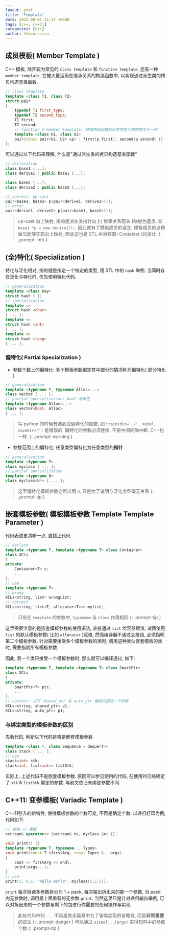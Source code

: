 ```yaml
---
layout: post
title: 'Template'
date: 2022-08-01 21:14 +0800
tags: [c++, c++11]
categories: [C++]
author: Jebearssica
---
```


## 成员模板( Member Template )

C++ 模板, 除开较为常见的 `class template` 和 `function template`, 还有一种 `member template`. 它被大量运用在继承关系的构造函数中, 以实现通过派生类的拷贝构造基类函数.

```c++
// class template
template <class T1, class T2>
struct pair
{
    typedef T1 first_type;
    typedef T2 second_type;
    T1 first;
    T2 second;
    // function & member template: 特指构造函数的形参类型与类的类型不一样
    template <class U1, class U2>
    pair(const pair<U1, U2> &p) : first(p.first), second(p.second) {}
};
```

可以通过以下代码来理解, 什么是"通过派生类的拷贝构造基类函数"

```c++
// declaration
class base1 {...};
class derive1 : public base1 {...};

class base2 {...};
class derive2 : public base2 {...};

// correct: up-cast
pair<base1, base2> p(pair<derive1, derive2>());
// error
pair<derive1, derive2> p(pair<base1, base2>());
```

> up-cast 向上映射, 指的是派生类指针向上( 继承关系箭头 )映射为基类. 如 `base1 *p = new derive1();`. 因此就有了模板成员的诞生, 模板成员的这种做法能够实现向上映射, 因此这也是 STL 中对容器( Container )的设计.
{: .prompt-info }

## (全)特化( Specialization )

特化与泛化相对, 指的就是指定一个特定的类型, 用 STL 中的 `hash` 举例. 当同时存在泛化与特化时, 优先使用特化代码.

```c++
// generalization
template <class Key>
struct hash { };
// specialization
template <>
struct hash <char>
{ ... };
template <>
struct hash <int>
{ ... };
template <>
struct hash <long>
{ ... };
```

### 偏特化( Partial Specialization )

* 参数个数上的偏特化: 多个模板参数绑定其中部分的情况称为偏特化( 部分特化 )

```c++
// generalization
template <typename T, typename Alloc=...>
class vector { ... };
// partial specialization: bool 被绑定
template <typename Alloc=...>
class vector<bool, Alloc>
{ ... };
```

> 写 python 的时候有遇到过偏特化的报错, 如 `train(dir='./', model, saveDir='')` 是错误的. 偏特化的参数必须连续, 不能中间间隔中断. C++也一样.
{: .prompt-warning }

* 参数范围上的偏特化: 任意类型偏特化为任意类型的**指针**

```c++
// generalization
template <typename T>
class myclass { ... };
// partial specialization
template <typename U>
class myclass<U*> { ... };
```

> 这里偏特化模板参数之所以用 `U`, 只是为了说明与泛化类型毫无关系
{: .prompt-tip }

## 嵌套模板参数( 模板模板参数 Template Template Parameter )

代码表述更清晰一点, 直接上代码

```c++
// declare
template <typename T, template <typename T> class Container>
class XCLs
{
private:
    Container<T> c;
    ...
};
// use
template <typename T>
// wrong
XCLs<string, list> wrongList;
// correct
XCLs<string, list<T, allocator<T>>> mylist;
```

> 只有在 `template` 的参数中, `typename` 与 `class` 作用相同
{: .prompt-tip }

这里需要注意的是嵌套模板参数的使用语法, 直接通过 `list` 给容器赋值, 试图使用 `list` 的默认模板参数( 比如 `allocator` )赋值, 然而编译器不通过会报错, 必须指明第二个模板参数. 针对需要接受多个模板参数的类时, 调用这种类似嵌套模板的类时, 需要指明所有模板参数.

因此, 若一个类只接受一个模板参数时, 那么就可以编译通过, 如下:

```c++
template <typename T, template <typename T> class SmartPtr>
class XCLs
{
private:
    SmartPtr<T> ptr;
    ...
};
// correct: 以下 shared_ptr 与 auto_ptr 模板只接受一个参数
XCLs<string, shared_ptr> p1;
XCLs<string, auto_ptr> p1;
```

### 与绑定类型的模板参数的区别

先看代码, 判断以下代码是否是嵌套模板参数

```c++
template <class T, class Sequence = deque<T>>
class stack { ... };
// use
stack<int> stk;
stack<int, list<int>> listStk;
```

实际上, 上述代码不是嵌套模板参数. 原因可以参见使用的代码, 在使用时已经确定了 `stk` & `listStk` 绑定的参数. 与前文依旧未绑定参数不同.

## C++11: 变参模板( Variadic Template )

C++11引入的新特性, 使得模板参数的个数可变, 不再是确定个数, 以递归打印为例, 代码如下:

```c++
// 省略 << 重载
ostream& operator<< (ostream& os, myclass &m) {};

void print() {}
template <typename T, typename... Types>
void print(const T &firstArg, const Types &...args)
{
    cout << firstArg << endl;
    print(args...);
}
// use
print(1, 0.5, "hello world", myclass(5,5,5));
```

`print` 每次将诸多参数拆分为 1 + pack, 每次输出拆出来的那一个参数, 当 pack 内无参数时, 调用最上面重载的无参数 `print`. 当然这里只是针对递归输出举例, 可以对拆出来的一个参数与剩下的包进行你需要的任何操作与实现.

> 此处代码中的 `...` 不再是其余篇章中为了省略实现的省略号, 而是**非常重要**的语法
{: .prompt-danger }
> 可以通过 `sizeof...(args)` 来得知包中的参数个数
{: .prompt-tip }
